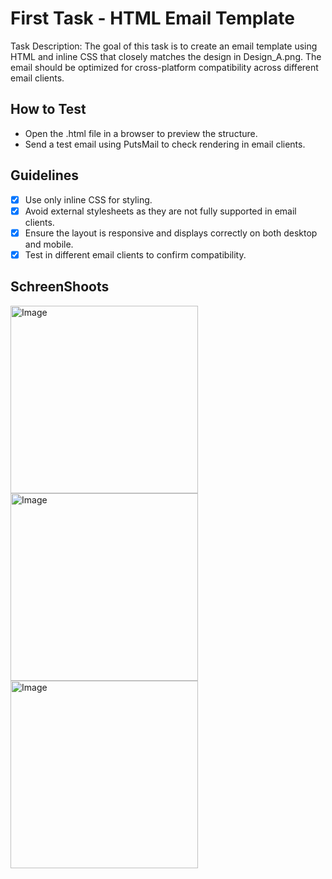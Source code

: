 # First Task - HTML Email Template

Task Description: The goal of this task is to create an email template using HTML and inline CSS that closely matches the design in Design_A.png. The email should be optimized for cross-platform compatibility across different email clients.

## How to Test

- Open the .html file in a browser to preview the structure.
- Send a test email using PutsMail to check rendering in email clients.

## Guidelines

- [x] Use only inline CSS for styling.
- [x] Avoid external stylesheets as they are not fully supported in email clients.
- [x] Ensure the layout is responsive and displays correctly on both desktop and mobile.
- [x] Test in different email clients to confirm compatibility.

## SchreenShoots

<img src="https://github.com/user-attachments/assets/0e908d4c-3774-47a2-aa34-dfcec6c3f5f2" width="300px" height="auto" alt="Image">
<img src="https://github.com/user-attachments/assets/89d15a47-dd60-4502-ab1e-df94a75efac2" width="300px" height="auto" alt="Image">
<img src="https://github.com/user-attachments/assets/ca3325b2-bad5-43c8-9f53-a7554a5ee29c" width="300px" height="auto" alt="Image">
